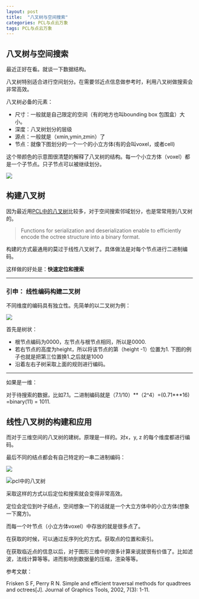 ```yaml
---
layout: post
title:  "八叉树与空间搜索"
categories: PCL与点云万象
tags: PCL与点云万象
---
```


## 八叉树与空间搜索

最近正好在看。就谈一下数据结构。

八叉树特别适合进行空间划分。在需要邻近点信息做参考时，利用八叉树做搜索会非常高效。

八叉树必备的元素：

- 尺寸：一般就是自己限定的空间（有的地方也叫bounding box 包围盒）大小。
- 深度：八叉树划分的层级
- 源点：一般就是（xmin,ymin,zmin）了
- 节点：就像下图划分的一个一个的小立方体(有的会叫voxel，或者cell)

这个带颜色的示意图很清楚的解释了八叉树的结构。每一个小立方体（voxel）都是一个子节点。只子节点可以被继续划分。

![](http://7xq62e.com1.z0.glb.clouddn.com/pic/octree.png)



## 构建八叉树

因为最近用[PCL中的八叉树](http://pointclouds.org/documentation/tutorials/octree.php)比较多，对于空间搜索邻域划分，也是常常用到八叉树的。

> Functions for serialization and deserialization enable to efficiently encode the octree structure into a binary format. 

构建的方式最通用的莫过于线性八叉树了。具体做法是对每个节点进行二进制编码。

这样做的好处是：**快速定位和搜索**

------

###  引申： 线性编码构建二叉树

不同维度的编码具有独立性。先简单的以二叉树为例：

![](http://7xq62e.com1.z0.glb.clouddn.com/pic/binary_encode.jpg)

首先是树状：

- 根节点编码为0000，左节点与根节点相同，所以是0000.
- 若右节点的高度为height，所以将该节点的第（height -1）位置为1. 下图的例子也就是把第三位置换1.之后就是1000
- 沿着左右子树采取上面的规则进行编码。

------

如果是一维：

对于待搜索的数据，比如7.1。二进制编码就是（7.1/10）**（2^4）=(0.71\***16) =binary(11) = 1011. 

## 线性八叉树的构建和应用

而对于三维空间的八叉树的建树。原理是一样的。对x，y, z 的每个维度都进行编码。

最后不同的结点都会有自己特定的一串二进制编码：

![](http://7xq62e.com1.z0.glb.clouddn.com/pic/octree_encode.jpg)

![pcl中的八叉树](http://7xq62e.com1.z0.glb.clouddn.com/pic/octree_encode2.jpg)

采取这样的方式以后定位和搜索就会变得非常高效。

定位会定位到叶子结点，空间想象一下的话就是一个大立方体中的小立方体(想象一下魔方)。

而每一个叶节点（小立方体voxel）中存放的就是很多点了。

在获取的时候，可以通过反序列化的方式。获取点的位置和索引。



在获取临近点的信息以后，对于图形三维中的很多计算来说就很有价值了。比如滤波，法线计算等等。进而影响到数据量的压缩，渲染等等。



参考文献：

Frisken S F, Perry R N. Simple and efficient traversal methods for quadtrees and octrees[J]. Journal of Graphics Tools, 2002, 7(3): 1-11. 



